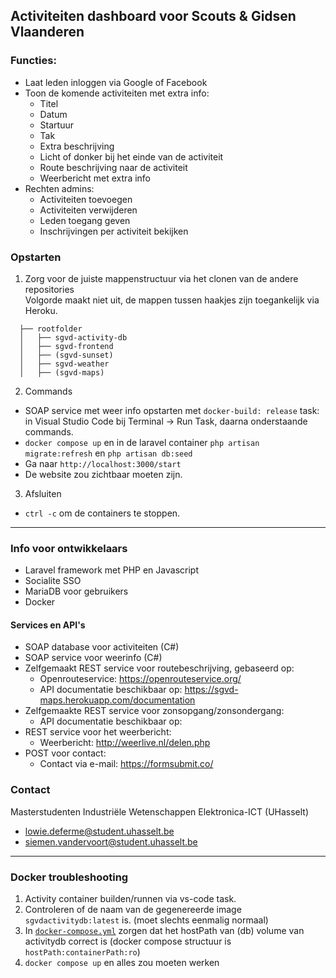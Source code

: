## Activiteiten dashboard voor Scouts & Gidsen Vlaanderen

### Functies:
- Laat leden inloggen via Google of Facebook
- Toon de komende activiteiten met extra info:
    * Titel 
    * Datum
    * Startuur
    * Tak
    * Extra beschrijving
    * Licht of donker bij het einde van de activiteit
    * Route beschrijving naar de activiteit
    * Weerbericht met extra info
- Rechten admins:
    * Activiteiten toevoegen
    * Activiteiten verwijderen
    * Leden toegang geven
    * Inschrijvingen per activiteit bekijken

### Opstarten
1. Zorg voor de juiste mappenstructuur via het clonen van de andere repositories  
Volgorde maakt niet uit, de mappen tussen haakjes zijn toegankelijk via Heroku.
```
  ├── rootfolder  
  │   ├── sgvd-activity-db  
  │   ├── sgvd-frontend  
  │   ├── (sgvd-sunset)  
  │   ├── sgvd-weather  
  │   ├── (sgvd-maps)  
```

2. Commands
- SOAP service met weer info opstarten met `docker-build: release` task: in Visual Studio Code bij Terminal -> Run Task,  daarna onderstaande commands.
- `docker compose up` en in de laravel container `php artisan migrate:refresh` en `php artisan db:seed`
- Ga naar `http://localhost:3000/start`
- De website zou zichtbaar moeten zijn.

3. Afsluiten
- `ctrl -c` om de containers te stoppen.
___

### Info voor ontwikkelaars
- Laravel framework met PHP en Javascript
- Socialite SSO
- MariaDB voor gebruikers
- Docker

#### Services en API's
- SOAP database voor activiteiten (C#)
- SOAP service voor weerinfo (C#)
- Zelfgemaakt REST service voor routebeschrijving, gebaseerd op:
    * Openrouteservice: https://openrouteservice.org/
    * API documentatie beschikbaar op: https://sgvd-maps.herokuapp.com/documentation
- Zelfgemaakte REST service voor zonsopgang/zonsondergang:
    * API documentatie beschikbaar op: 
- REST service voor het weerbericht:
    * Weerbericht: http://weerlive.nl/delen.php
- POST voor contact:
    * Contact via e-mail: https://formsubmit.co/

### Contact
Masterstudenten Industriële Wetenschappen Elektronica-ICT (UHasselt)
- lowie.deferme@student.uhasselt.be
- siemen.vandervoort@student.uhasselt.be
___

### Docker troubleshooting

1. Activity container builden/runnen via vs-code task. 
1. Controleren of de naam van de gegenereerde image `sgvdactivitydb:latest` is. (moet slechts eenmalig normaal) 
1. In [`docker-compose.yml`](docker-compose.yml) zorgen dat het hostPath van (db) volume van activitydb correct is (docker compose structuur is `hostPath:containerPath:ro`)
1. `docker compose up` en alles zou moeten werken
